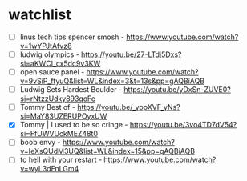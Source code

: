 # watchlist

- [ ] linus tech tips spencer smosh - https://www.youtube.com/watch?v=1wYPJtAfvz8
- [ ] ludwig olympics - https://youtu.be/27-LTdj5Dxs?si=aKWCl_cx5dc9v3KW
- [ ] open sauce panel - https://www.youtube.com/watch?v=9vSiP_ftyuQ&list=WL&index=3&t=13s&pp=gAQBiAQB
- [ ] Ludwig Sets Hardest Boulder - https://youtu.be/yDxSn-ZUVE0?si=rNtzzUdky893qoFe
- [ ] Tommy Best of - https://youtu.be/_yopXVF_yNs?si=MaY83UZERUPOyxUW
- [x] Tommy | I used to be so cringe - https://youtu.be/3vo4TD7dV54?si=FfUWVUckMEZ48t0
- [ ] boob envy - https://www.youtube.com/watch?v=IeXsQUdM3UQ&list=WL&index=15&pp=gAQBiAQB
- [ ] to hell with your restart - https://www.youtube.com/watch?v=wyL3dFnLGm4
